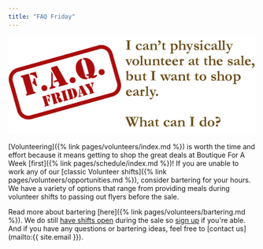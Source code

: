 ```yaml
---
title: "FAQ Friday"
---
```


![](/img/blog/FAQ_Fridays_volunteer.png)

[Volunteering]({% link pages/volunteers/index.md %}) is worth the time and effort because it means getting to shop the great deals at Boutique For A Week [first]({% link pages/schedule/index.md %})! If you are unable to work any of our [classic Volunteer shifts]({% link pages/volunteers/opportunities.md %}), consider bartering for your hours. We have a variety of options that range from providing meals during volunteer shifts to passing out flyers before the sale.

Read more about bartering [here]({% link pages/volunteers/bartering.md %}). We do still [have shifts open](https://www.mysalemanager.net/wrk_readonlyworkshifts.aspx?partnercode=BFAW) during the sale so [sign up](https://www.mysalemanager.net/wrk_mobworkerlogin.aspx) if you're able. And if you have any questions or bartering ideas, feel free to [contact us](mailto:{{ site.email }}).
